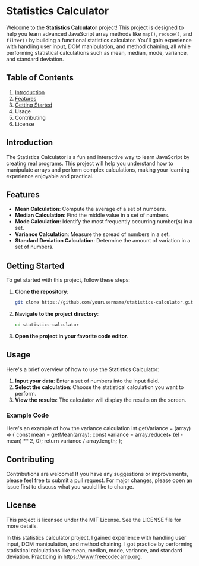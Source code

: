 # Statistics Calculator

Welcome to the **Statistics Calculator** project! This project is designed to help you learn advanced JavaScript array methods like `map()`, `reduce()`, and `filter()` by building a functional statistics calculator. You'll gain experience with handling user input, DOM manipulation, and method chaining, all while performing statistical calculations such as mean, median, mode, variance, and standard deviation.

## Table of Contents

1. [Introduction](#introduction)
2. [Features](#features)
3. [Getting Started](#getting-started)
4. Usage
5. Contributing
6. License

## Introduction

The Statistics Calculator is a fun and interactive way to learn JavaScript by creating real programs. This project will help you understand how to manipulate arrays and perform complex calculations, making your learning experience enjoyable and practical.

## Features

- **Mean Calculation**: Compute the average of a set of numbers.
- **Median Calculation**: Find the middle value in a set of numbers.
- **Mode Calculation**: Identify the most frequently occurring number(s) in a set.
- **Variance Calculation**: Measure the spread of numbers in a set.
- **Standard Deviation Calculation**: Determine the amount of variation in a set of numbers.

## Getting Started

To get started with this project, follow these steps:

1. **Clone the repository**:
    ```bash
    git clone https://github.com/yourusername/statistics-calculator.git
    ```

2. **Navigate to the project directory**:
    ```bash
    cd statistics-calculator
    ```

3. **Open the project in your favorite code editor**.

## Usage

Here's a brief overview of how to use the Statistics Calculator:

1. **Input your data**: Enter a set of numbers into the input field.
2. **Select the calculation**: Choose the statistical calculation you want to perform.
3. **View the results**: The calculator will display the results on the screen.

### Example Code

Here's an example of how the variance calculation ist getVariance = (array) => {
  const mean = getMean(array);
  const variance = array.reduce(+ (el - mean) ** 2, 0);
  return variance / array.length;
};

## Contributing
Contributions are welcome! If you have any suggestions or improvements, please feel free to submit a pull request. For major changes, please open an issue first to discuss what you would like to change.

## License
This project is licensed under the MIT License. See the LICENSE file for more details.

In this statistics calculator project, I gained experience with handling user input, DOM manipulation, and method chaining. I got practice by performing statistical calculations like mean, median, mode, variance, and standard deviation. Practicing in https://www.freecodecamp.org.
